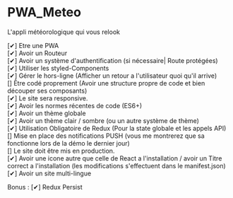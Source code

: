 # PWA_Meteo
L'appli météorologique qui vous relook

[✔] Etre une PWA  
[✔] Avoir un Routeur  
[✔] Avoir un système d'authentification (si nécessaire| Route protégées)  
[✔] Utiliser les styled-Components  
[✔] Gérer le hors-ligne (Afficher un retour a l'utilisateur quoi qu'il arrive)  
[] Être codé proprement (Avoir une structure propre de code et bien découper ses composants)  
[✔] Le site sera responsive.  
[✔] Avoir les normes récentes de code (ES6+)  
[✔] Avoir un thème globale  
[✔] Avoir un thème clair / sombre (ou un autre système de thème)  
[✔] Utilisation Obligatoire de Redux (Pour la state globale et les appels API)  
[] Mise en place des notifications PUSH (vous me montrerez que sa fonctionne lors de la démo le dernier jour)  
[] Le site doit être mis en production.  
[✔] Avoir une icone autre que celle de React a l'installation / avoir un Titre correct a l'installation (les modifications s'effectuent dans le manifest.json)  
[✔] Avoir un site multi-lingue  

Bonus :
[✔] Redux Persist  
